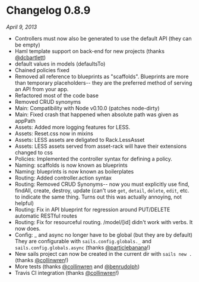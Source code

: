 # Changelog 0.8.9
_April 9, 2013_
+ Controllers must now also be generated to use the default API (they can be empty)
+ Haml template support on back-end for new projects (thanks [@dcbartlett](https://github.com/dcbartlett))
+ default values in models (defaultsTo)
+ Chained policies fixed
+ Removed all reference to blueprints as "scaffolds". Blueprints are more than temporary placeholders-- they are the preferred method of serving an API from your app.
+ Refactored most of the code base
+ Removed CRUD synonyms
+ Main: Compatibility with Node v0.10.0 (patches node-dirty)
+ Main: Fixed crash that happened when absolute path was given as appPath
+ Assets: Added more logging features for LESS.
+ Assets: Reset.css now in mixins
+ Assets: LESS assets are deligated to Rack.LessAsset
+ Assets: LESS assets served from asset-rack will have their extensions changed to css
+ Policies: Implemented the controller syntax for defining a policy.
+ Naming: scaffolds is now known as blueprints
+ Naming: blueprints is now known as boilerplates
+ Routing: Added controller.action syntax
+ Routing: Removed CRUD Synonyms-- now you must explicitly use find, findAll, create, destroy, update (can't use `get`, `detail`, `delete`, `edit`, etc. to indicate the same thing. Turns out this was actually annoying, not helpful)
+ Routing: Fix in API blueprint for regression around PUT/DELETE automatic RESTful routes
+ Routing: Fix for resourceful routing. /model/[id] didn't work with verbs. It now does.
+ Config: _ and async no longer have to be global (but they are by default) They are configurable with `sails.config.globals._` and `sails.config.globals.async` (thanks [@particlebanana](https://github.com/particlebanana)!)
+ New sails project can now be created in the current dir with `sails new .` (thanks [@collinwren](https://github.com/collinwren)!)
+ More tests (thanks [@collinwren](https://github.com/collinwren) and [@benrudolph](https://github.com/benrudolph))
+ Travis CI integration (thanks [@collinwren](https://github.com/collinwren)!)


<docmeta name="displayName" value="0.8.9 Changelog">

